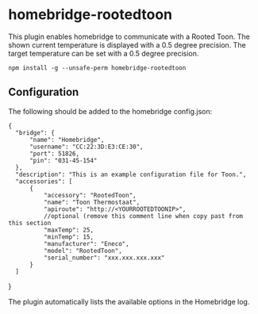 # homebridge-rootedtoon
This plugin enables homebridge to communicate with a Rooted Toon. The shown current temperature is displayed with a 0.5 degree precision. The target temperature can be set with a 0.5 degree precision.

`npm install -g --unsafe-perm homebridge-rootedtoon`

## Configuration
The following should be added to the homebridge config.json:

    {
      "bridge": {
          "name": "Homebridge",
          "username": "CC:22:3D:E3:CE:30",
          "port": 51826,
          "pin": "031-45-154"
      },
      "description": "This is an example configuration file for Toon.",
      "accessories": [
          {
              "accessory": "RootedToon",
              "name": "Toon Thermostaat",
              "apiroute": "http://<YOURROOTEDTOONIP>",
              //optional (remove this comment line when copy past from this section
              "maxTemp": 25,
              "minTemp": 15,
              "manufacturer": "Eneco",
              "model": "RootedToon",
              "serial_number": "xxx.xxx.xxx.xxx"
          }
      ]
  }

The plugin automatically lists the available options in the Homebridge log.
